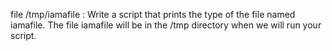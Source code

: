  file /tmp/iamafile : Write a script that prints the type of the file named iamafile. The file iamafile will be in the /tmp directory when we will run your script.
